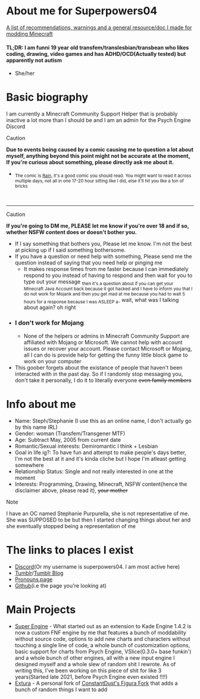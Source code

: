 # About me for Superpowers04
[A list of recommendations, warnings and a general resource/doc I made for modding Minecraft](https://github.com/superpowers04/superpowers04/blob/main/Super's%20Fabric%20Mod%20Recommendations.md)<br>
#### TL;DR: I am funni 19 year old transfem/translesbian/transbean who likes coding, drawing, video games and has ADHD/OCD(Actually tested) but apparently not autism
 * She/her


# Basic biography
I am currently a Minecraft Community Support Helper that is probably inactive a lot more than I should be and I am an admin for the Psych Engine Discord

> [!CAUTION]
> <b>Due to events being caused by a comic causing me to question a lot about myself, anything beyond this point might not be accurate at the moment, If you're curious about something, please directly ask me about it.</b><br>
> * <sub>The comic is [Rain](https://comicfury.com/comicprofile.php?url=rain), it's a good comic you should read. You might want to read it across multiple days, not all in one 17-20 hour sitting like I did, else it'll hit you like a ton of bricks</sub>
<br>
<hr>



> [!CAUTION]
> **If you're going to DM me, PLEASE let me know if you're over 18 and if so, whether NSFW content does or doesn't bother you.**
* If I say something that bothers you, Please let me know. I'm not the best at picking up if I said something bothersome.
* If you have a question or need help with something, Please send me the question instead of saying that you need help or pinging me
  - It makes response times from me faster because I can immediately respond to you instead of having to respond and then wait for you to type out your message 
  <sub>then it's a question about if you can get your Minecraft Java Account back because it got hacked and I have to inform you that I do not work for Mojank and then you get mad at me because you had to wait 5 hours for a response because I was ASLEEP a-</sub> wait, what was I talking about again? oh right
* ### I don't work for Mojang
  * None of the helpers or admins in Minecraft Community Support are affiliated with Mojang or Microsoft. We cannot help with account issues or recover your account. Please contact Microsoft or Mojang, all I can do is provide help for getting the funny little block game to work on your computer
* This goober forgets about the existance of people that haven't been interacted with in the past day. So if I randomly stop messaging you, don't take it personally, I do it to literally everyone ~~even family members~~

# Info about me
* Name: Steph/Stephanie  (I use this as an online name, I don't actually go by this name IRL)
* Gender: woman (Transfem/Transgener MTF)
* Age: Subtract May, 2005 from current date
* Romantic/Sexual interests: Demiromantic I think + Lesbian
* Goal in life ig?: To have fun and attempt to make people's days better, I'm not the best at it and it's kinda cliche but I hope I'm atleast getting somewhere
* Relationship Status: Single and not really interested in one at the moment
* Interests: Programming, Drawing, Minecraft, NSFW content(hence the disclaimer above, please read it), ~~your mother~~

> [!NOTE]
> I have an OC named Stephanie Purpurella, she is not representative of me. She was SUPPOSED to be but then I started changing things about her and she eventually stopped being a representation of me
# The links to places I exist
- [Discord](https://discordapp.com/users/267737465152864256)(Or my username is superpowers04. I am most active here)
- [Tumblr](https://www.tumblr.com/superpowers04)/[Tumblr Blog](https://superpowers04.tumblr.com/)
- [Pronouns.page](https://en.pronouns.page/@superpowers04)
- [Github](https://github.com/superpowers04)(i.e the page you're looking at)
# Main Projects
* [Super Engine](https://github.com/superpowers04/Super-Engine) - What started out as an extension to Kade Engine 1.4.2 is now a custom FNF engine by me that features a bunch of moddability without source code, options to add new charts and characters without touching a single line of code, a whole bunch of customization options, basic support for charts from Psych Engine, VSlice(0.3.0+ base funkin') and a whole bunch of other engines, all with a new input engine I designed myself and a whole slew of random shit I rewrote. As of writing this, I've been working on this piece of shit for like 3 years(Started late 2021, before Psych Engine even existed !!!!) 
* [Extura](https://github.com/superpowers04/Extura) - A personal fork of [ConstantDust's Figura Fork](https://github.com/ConstantDust/Figura) that adds a bunch of random things I want to add

